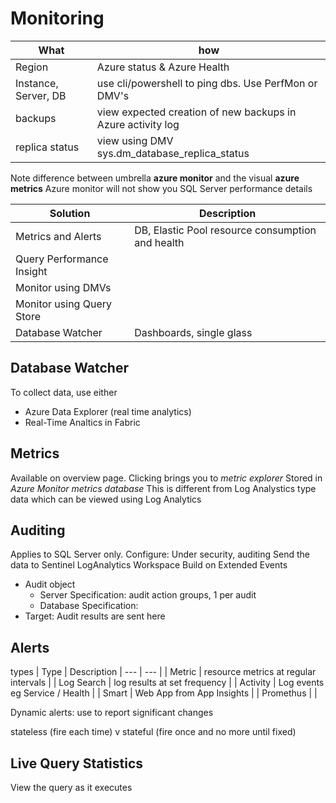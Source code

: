 # Monitoring

| What | how |
| --- | --- | 
| Region | Azure status & Azure Health |
| Instance, Server, DB | use cli/powershell to ping dbs. Use PerfMon or DMV's |
| backups | view expected creation of new backups in Azure activity log |
| replica status | view using DMV sys.dm_database_replica_status |

Note difference between umbrella **azure monitor** and the visual **azure metrics**
Azure monitor will not show you SQL Server performance details

| Solution | Description |
| --- | --- | 
| Metrics and Alerts | DB, Elastic Pool resource consumption and health |
| Query Performance Insight |  |
| Monitor using DMVs |  |
| Monitor using Query Store |  |
| Database Watcher | Dashboards, single glass |

## Database Watcher
To collect data, use either
- Azure Data Explorer (real time analytics)
- Real-Time Analtics in Fabric

## Metrics
Available on overview page. Clicking brings you to *metric explorer* 
Stored in *Azure Monitor metrics database*
This is different from Log Analystics type data which can be viewed using Log Analytics

## Auditing
Applies to SQL Server only.
Configure: Under security, auditing
Send the data to Sentinel LogAnalytics Workspace
Build on Extended Events
- Audit object
  - Server Specification: audit action groups, 1 per audit
  - Database Specification: 
- Target: Audit results are sent here

## Alerts 
types
| Type | Description
| --- | --- |
| Metric | resource metrics at regular intervals |
| Log Search | log results at set frequency | 
| Activity | Log events eg Service / Health | 
| Smart | Web App from App Insights | 
| Promethus | |

Dynamic alerts: use to report significant changes   

stateless (fire each time) v stateful (fire once and no more until fixed)

## Live Query Statistics
View the query as it executes 